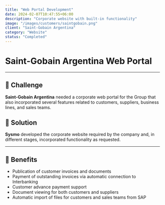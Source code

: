 ```yaml
---
title: "Web Portal Development"
date: 2024-02-07T10:47:55+06:00
description: "Corporate website with built-in functionality"
image: "/images/customers/saintgobain.png"
client: "Saint-Gobain Argentina"
category: "Website"
status: "Completed"
---
```

# Saint-Gobain Argentina Web Portal

---

## 🎯 Challenge

**Saint-Gobain Argentina** needed a corporate web portal for the Group that also incorporated several features related to customers, suppliers, business lines, and sales teams.

## 🎯 Solution

**Sysmo** developed the corporate website required by the company and, in different stages, incorporated functionality as requested.

---

## 🧩 Benefits

- Publication of customer invoices and documents
- Payment of outstanding invoices via automatic connection to Interbanking
- Customer advance payment support
- Document viewing for both customers and suppliers
- Automatic import of files for customers and sales teams from SAP

